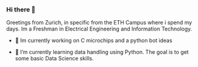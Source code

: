 ### Hi there 👋
Greetings from Zurich, in specific from the ETH Campus where i spend my days.
Im a Freshman in Electrical Engineering and Information Technology.


- 🔭 Im currently working on C microchips and a python bot ideas

- 🌱 I’m currently learning data handling using Python.
     The goal is to get some basic Data Science skills.

